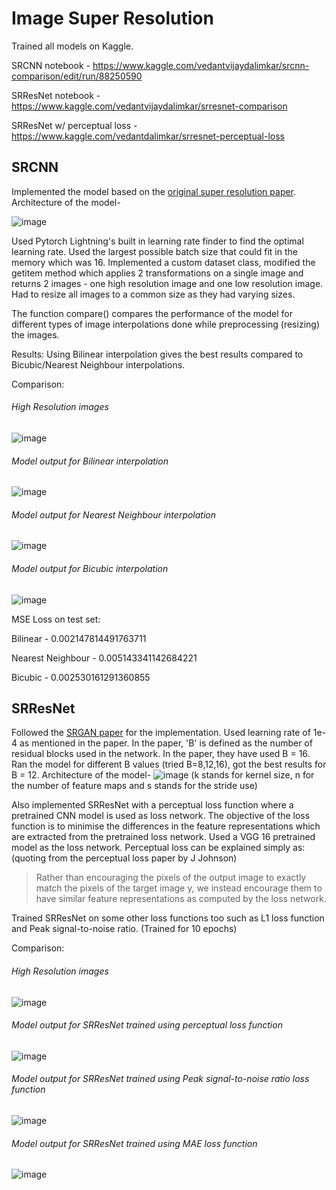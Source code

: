 # Image Super Resolution

Trained all models on Kaggle.

SRCNN notebook - https://www.kaggle.com/vedantvijaydalimkar/srcnn-comparison/edit/run/88250590

SRResNet notebook - https://www.kaggle.com/vedantvijaydalimkar/srresnet-comparison

SRResNet w/ perceptual loss - https://www.kaggle.com/vedantdalimkar/srresnet-perceptual-loss

## SRCNN
Implemented the model based on the [original super resolution paper](https://arxiv.org/pdf/1501.00092v3.pdf). Architecture of the model-

![image](https://user-images.githubusercontent.com/67591647/154806101-54cbee6f-afd5-40e8-aae7-c55990f4975b.png)

Used Pytorch Lightning's built in learning rate finder to find the optimal learning rate. Used the largest possible batch size that could fit in the memory which was 16. Implemented a custom dataset class, modified the getitem method which applies 2 transformations on a single image and returns 2 images - one high resolution image and one low resolution image. Had to resize all images to a common size as they had varying sizes.

The function compare() compares the performance of the model for different types of image interpolations done while preprocessing (resizing) the images.

Results: Using Bilinear interpolation gives the best results compared to Bicubic/Nearest Neighbour interpolations.

Comparison:

###### High Resolution images
![image](https://user-images.githubusercontent.com/67591647/154810718-aecc7b30-e191-4ba8-9d86-bd53c208058d.png)

###### Model output for Bilinear interpolation
![image](https://user-images.githubusercontent.com/67591647/154810727-6d41e359-cbfb-40d1-9476-00d2ebfe4d2d.png)

###### Model output for Nearest Neighbour interpolation
![image](https://user-images.githubusercontent.com/67591647/154810738-3998ff9c-00bc-41a9-b2ab-a14678e1bbe1.png)

###### Model output for Bicubic interpolation
![image](https://user-images.githubusercontent.com/67591647/154810743-23d42219-3ea0-460c-ad4b-0f7b1d011548.png)

MSE Loss on test set:

Bilinear - 0.002147814491763711

Nearest Neighbour - 0.005143341142684221

Bicubic - 0.002530161291360855


## SRResNet
Followed the [SRGAN paper](https://arxiv.org/pdf/1609.04802v5.pdf) for the implementation. Used learning rate of 1e-4 as mentioned in the paper. In the paper, 'B' is defined as the number of residual blocks used in the network. In the paper, they have used B = 16. Ran the model for different B values (tried B=8,12,16), got the best results for B = 12. Architecture of the model-
![image](https://user-images.githubusercontent.com/67591647/154810442-e66d4fbc-7f3a-4f58-836c-7893520081c1.png)
(k stands for kernel size, n for the number of feature maps and s stands for the stride use)

Also implemented SRResNet with a perceptual loss function where a pretrained CNN model is used as loss network. The objective of the loss function is to minimise the differences in the feature representations which are extracted from the pretrained loss network. Used a VGG 16 pretrained model as the loss network. Perceptual loss can be explained simply as: (quoting from the perceptual loss paper by J Johnson)

>Rather than encouraging the pixels of the
output image to exactly match the pixels of the target image y, we
instead encourage them to have similar feature representations as computed by
the loss network.

Trained SRResNet on some other loss functions too such as L1 loss function and Peak signal-to-noise ratio. (Trained for 10 epochs)

Comparison:
###### High Resolution images
![image](https://user-images.githubusercontent.com/67591647/154813995-a2fb6aec-6705-42db-aae0-59e3055c0aff.png)

###### Model output for SRResNet trained using perceptual loss function
![image](https://user-images.githubusercontent.com/67591647/154813973-55a1df1f-508e-4aa0-b360-4ddaff6339cd.png)

###### Model output for SRResNet trained using Peak signal-to-noise ratio loss function
![image](https://user-images.githubusercontent.com/67591647/154814068-bdfb217b-1f58-4a65-9a55-61e8ed579026.png)

###### Model output for SRResNet trained using MAE loss function
![image](https://user-images.githubusercontent.com/67591647/154816272-e33725d9-9e60-4e6d-bea5-1739f7047439.png)


